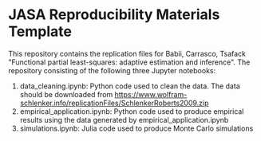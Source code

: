 JASA Reproducibility Materials Template
================

This repository contains the replication files for Babii, Carrasco, Tsafack "Functional partial least-squares: adaptive estimation and inference". The repository consisting of the following three Jupyter notebooks:
1. data_cleaning.ipynb: Python code used to clean the data. The data should be downloaded from https://www.wolfram-schlenker.info/replicationFiles/SchlenkerRoberts2009.zip
2. empirical_application.ipynb: Python code used to produce empirical results using the data generated by empirical_application.ipynb
3. simulations.ipynb: Julia code used to produce Monte Carlo simulations
